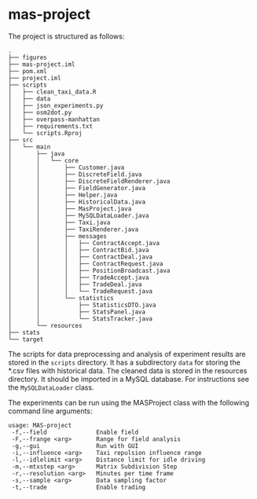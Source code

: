 # mas-project

The project is structured as follows:
```
.
├── figures
├── mas-project.iml
├── pom.xml
├── project.iml
├── scripts
│   ├── clean_taxi_data.R
│   ├── data
│   ├── json_experiments.py
│   ├── osm2dot.py
│   ├── overpass-manhattan
│   ├── requirements.txt
│   └── scripts.Rproj
├── src
│   └── main
│       ├── java
│       │   └── core
│       │       ├── Customer.java
│       │       ├── DiscreteField.java
│       │       ├── DiscreteFieldRenderer.java
│       │       ├── FieldGenerator.java
│       │       ├── Helper.java
│       │       ├── HistoricalData.java
│       │       ├── MasProject.java
│       │       ├── MySQLDataLoader.java
│       │       ├── Taxi.java
│       │       ├── TaxiRenderer.java
│       │       ├── messages
│       │       │   ├── ContractAccept.java
│       │       │   ├── ContractBid.java
│       │       │   ├── ContractDeal.java
│       │       │   ├── ContractRequest.java
│       │       │   ├── PositionBroadcast.java
│       │       │   ├── TradeAccept.java
│       │       │   ├── TradeDeal.java
│       │       │   └── TradeRequest.java
│       │       └── statistics
│       │           ├── StatisticsDTO.java
│       │           ├── StatsPanel.java
│       │           └── StatsTracker.java
│       └── resources
├── stats
└── target
```

The scripts for data preprocessing and analysis of experiment results are stored in the `scripts` directory. 
It has a subdirectory `data` for storing the *.csv files with historical data.
The cleaned data is stored in the resources directory. It should be imported in a MySQL database. 
For instructions see the `MySQLDataLoader` class.

The experiments can be run using the MASProject class with the following command line arguments:
```
usage: MAS-project
 -f,--field              Enable field
 -F,--frange <arg>       Range for field analysis
 -g,--gui                Run with GUI
 -i,--influence <arg>    Taxi repulsion influence range
 -l,--idlelimit <arg>    Distance limit for idle driving
 -m,--mtxstep <arg>      Matrix Subdivision Step
 -r,--resolution <arg>   Minutes per time frame
 -s,--sample <arg>       Data sampling factor
 -t,--trade              Enable trading
 ```
